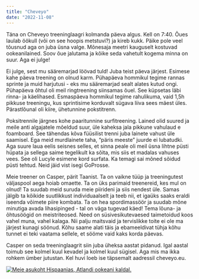 ```yaml
---
title: "Cheveyo"
date: "2022-11-08"
---
```


Täna on Cheveyo treeninglaagri kolmanda päeva algus. Kell on 7:40. Õues laulab öökull (või on see hoopis metstuvi?) ja kireb kukk. Päike pole veel tõusnud aga on juba üsna valge. Mõnesaja meetri kauguselt kostuvad ookeanilained. Soov õue jalutama ja kõike seda vahetult kogema minna on suur. Aga ei julge! 

Ei julge, sest mu sääremarjad löövad tuld! Juba teist päeva järjest. Esimese kahe päeva treening on olnud karm. Pühapäeva hommikul tegime rannas sprinte ja muid harjutusi - eks mu sääremarjad sealt alates kutud ongi. Pühapäeva õhtul oli meil ringtreening siinsamas õuel. See küpsetas läbi rinna- ja käelihased. Esmaspäeva hommikul tegime rahulikuma, vaid 1,5h pikkuse treeningu, kus sprintisime korduvalt sügava liiva sees mäest üles. Pärastlõunal oli kiire, ühetunnine pokstitrenn. 

Poksitrennile järgnes kohe paaritunnine surfitreening. Lained olid suured ja meile anti algajatele mõeldud suur, üle kaheksa jala pikkune vahulaud e foamboard. See tähendas kõva füüsilist trenni juba lainete vahust üle saamisel. Ega meid murdlainete taha, “päris meeste” juurde ei lubatudki. Aga suure laua eelis seisnes selles, et sinna peale oli meil üsna lihtne püsti hüpata ja sellega saime tegelikult ka sõita, mis siis et madalas vahuses vees. See oli Lucyle esimene kord surfata. Ka temagi sai mõned sõidud püsti tehtud. Neid jäid vist isegi GoProsse.

Meie treener on Casper, pärit Taanist. Ta on vaikne tüüp ja treeningutest väljaspool aega hoiab omaette. Ta on üks parimaid treenereid, kes mul on olnud! Ta suudab meid suruda meie piirideni ja siis nendest üle. Samas jälgib ta kõikide suutlikkust individuaalselt ja teeb nii, et igaüks saaks eraldi iseenda võimete piire kombata. Ta on hea spordimassöör ja suudab mõne minutiga avada lihasipinged - tal on väga tugevad käed! Tema lõuna- ja õhtusöögid on meistriteosed. Need on süsivesikutevaesed taimetoidud koos vahel muna, vahel kalaga. Nii palju maitsvaid ja tervislikke toite ei ole ma järjest kunagi söönud. Kõhu saame alati täis ja ebameeldivat tühja kõhu tunnet ei teki vaatama sellele, et sööme vaid kaks korda päevas.

Casper on seda treeninglaagrit siin juba üheksa aastat pidanud. Igal aastal toimub see kolmel kuul kevadel ja kolmel kuul sügisel. Aga mis ma ikka rohkem ümber jutustan. Kel huvi loeb ise täpsemalt aadressil cheveyo.eu.

[![Meie asukoht Hispaanias, Atlandi ookeani kaldal.](https://roosild.files.wordpress.com/2022/11/screenshot-2022-11-08-at-08.05.05.png?w=1024)](https://roosild.files.wordpress.com/2022/11/screenshot-2022-11-08-at-08.05.05.png)
